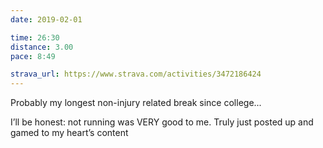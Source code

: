 ```yaml
---
date: 2019-02-01

time: 26:30
distance: 3.00
pace: 8:49

strava_url: https://www.strava.com/activities/3472186424
---
```


Probably my longest non-injury related break since college...

I’ll be honest: not running was VERY good to me. Truly just posted up and gamed to my heart’s content
